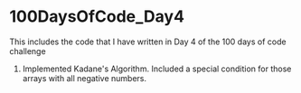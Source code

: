 # 100DaysOfCode_Day4
This includes the code that I have written in Day 4 of the 100 days of code challenge

1) Implemented Kadane's Algorithm. Included a special condition for those arrays with all negative numbers.
